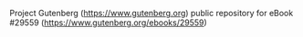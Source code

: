 Project Gutenberg (https://www.gutenberg.org) public repository for eBook #29559 (https://www.gutenberg.org/ebooks/29559)

